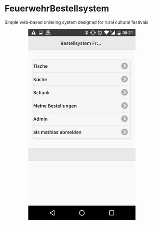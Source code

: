 # FeuerwehrBestellsystem
Simple web-based ordering system designed for rural cultural festivals
<p align="center">
  <img src="https://github.com/Firewehr/FeuerwehrBestellsystem/blob/master/documentation/screenshots/Menue.png?raw=true" width="350"/>
</p>
